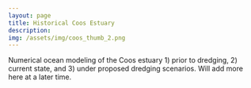 ```yaml
---
layout: page
title: Historical Coos Estuary
description: 
img: /assets/img/coos_thumb_2.png
---
```


Numerical ocean modeling of the Coos estuary 1) prior to dredging, 2) current state, and 3) under proposed dredging scenarios. Will add more here at a later time.
